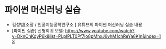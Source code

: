 # 파이썬 머신러닝 실습
- 김성범[소장 / 인공지능공학연구소 ] 유튜브의 파이썬 머신러닝 실습 내용
- [파이썬 실습] 선형회귀 모델: https://www.youtube.com/watch?v=DknCnKdyP6k&list=PLpIPLT0Pf7Io8pMhxJ6vhM1chReYa8KIn&index=13
